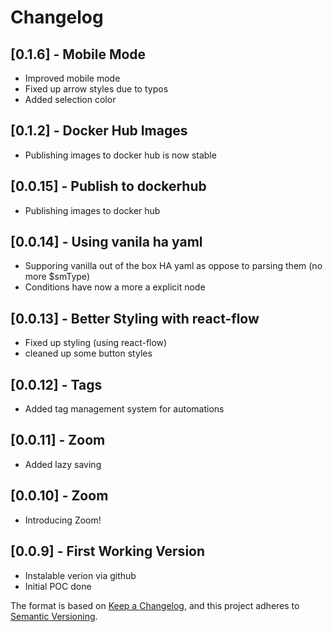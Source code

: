 # Changelog

## [0.1.6] - Mobile Mode

- Improved mobile mode
- Fixed up arrow styles due to typos
- Added selection color

## [0.1.2] - Docker Hub Images

- Publishing images to docker hub is now stable

## [0.0.15] - Publish to dockerhub

- Publishing images to docker hub

## [0.0.14] - Using vanila ha yaml

- Supporing vanilla out of the box HA yaml as oppose to parsing them (no more $smType)
- Conditions have now a more a explicit node

## [0.0.13] - Better Styling with react-flow

- Fixed up styling (using react-flow)
- cleaned up some button styles

## [0.0.12] - Tags

- Added tag management system for automations

## [0.0.11] - Zoom

- Added lazy saving

## [0.0.10] - Zoom

- Introducing Zoom!

## [0.0.9] - First Working Version

- Instalable verion via github
- Initial POC done 


The format is based on [Keep a Changelog](https://keepachangelog.com/en/1.0.0/),
and this project adheres to [Semantic Versioning](https://semver.org/spec/v2.0.0.html).
